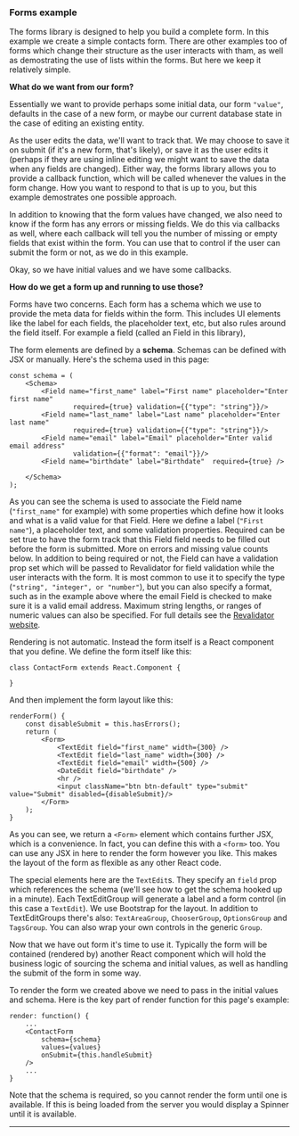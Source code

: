 ### Forms example

The forms library is designed to help you build a complete form. In this example
we create a simple contacts form. There are other examples too of forms which change
their structure as the user interacts with tham, as well as demostrating the use
of lists within the forms. But here we keep it relatively simple.

**What do we want from our form?**

Essentially we want to provide perhaps some initial data, our form `"value"`, 
defaults in the case of a new form, or maybe our current
database state in the case of editing an existing entity.

As the user edits the data, we'll want to track that. We may choose to save
it on submit (if it's a new form, that's likely), or save it as the user edits it
(perhaps if they are using inline editing we might
want to save the data when any fields are changed). Either way, the forms library
allows you to provide a callback function, which will be called whenever the values
in the form change. How you want to respond to that is up to you, but this example
demostrates one possible approach.

In addition to knowing that the form values have changed, we also need to know if
the form has any errors or missing fields. We do this via callbacks as well, where
each callback will tell you the number of missing or empty fields that exist within
the form. You can use that to control if the user can submit the form or not, as
we do in this example.

Okay, so we have initial values and we have some callbacks.

**How do we get a form up and running to use those?**

Forms have two concerns. Each form has a schema which we use to provide the meta
data for fields within the form. This includes UI elements like the label for each
fields, the placeholder text, etc, but also rules around the field itself. For
example a field (called an Field in this library),

The form elements are defined by a **schema**. Schemas can be defined with JSX or manually. Here's the schema used in this page:

    const schema = (
        <Schema>
            <Field name="first_name" label="First name" placeholder="Enter first name"
                    required={true} validation={{"type": "string"}}/>
            <Field name="last_name" label="Last name" placeholder="Enter last name"
                    required={true} validation={{"type": "string"}}/>
            <Field name="email" label="Email" placeholder="Enter valid email address"
                    validation={{"format": "email"}}/>
            <Field name="birthdate" label="Birthdate"  required={true} />

        </Schema>
    );

As you can see the schema is used to associate the Field name (`"first_name"` for example) with some properties which define how it looks and what is a valid value for that Field. Here we define a label (`"First name"`), a placeholder text, and some validation properties. Required can be set true to have the form track that this Field field needs to be filled out before the form is submitted. More on errors and missing value counts below. In addition to being required or not, the Field can have a validation prop set which will be passed to Revalidator for field validation while the user interacts with the form. It is most common to use it to specify the type (`"string", "integer", or "number"`), but you can also specify a format, such as in the example above where the email Field is checked to make sure it is a valid email address. Maximum string lengths, or ranges of numeric values can also be specified. For full details see the [Revalidator website](https://github.com/flatiron/revalidator).

Rendering is not automatic. Instead the form itself is a React component that you define. We define the form itself like this:

    class ContactForm extends React.Component {

    }

And then implement the form layout like this:

    renderForm() {
        const disableSubmit = this.hasErrors();
        return (
            <Form>
                <TextEdit field="first_name" width={300} />
                <TextEdit field="last_name" width={300} />
                <TextEdit field="email" width={500} />
                <DateEdit field="birthdate" />
                <hr />
                <input className="btn btn-default" type="submit" value="Submit" disabled={disableSubmit}/>
            </Form>
        );
    }

As you can see, we return a `<Form>` element which contains further JSX, which is a convenience. In fact, you can define this with a `<form>` too. You can use any JSX in here to render the form however you like. This makes the layout of the form as flexible as any other React code.

The special elements here are the `TextEdit`s. They specify an `field` prop which references the schema (we'll see how to get the schema hooked up in a minute). Each TextEditGroup will generate a label and a form control (in this case a `TextEdit`). We use Bootstrap for the layout. In addition to TextEditGroups there's also: `TextAreaGroup`, `ChooserGroup`, `OptionsGroup` and `TagsGroup`. You can also wrap your own controls in the generic `Group`.

Now that we have out form it's time to use it. Typically the form will be contained (rendered by) another React component which will hold the business logic of sourcing the schema and initial values, as well as handling the submit of the form in some way.

To render the form we created above we need to pass in the initial values and schema. Here is the key part of render function for this page's example:

    render: function() {
        ...
        <ContactForm 
            schema={schema} 
            values={values} 
            onSubmit={this.handleSubmit}
        />
        ...
    }

Note that the schema is required, so you cannot render the form until one is available. If this is being loaded from the server you would display a Spinner until it is available.

---